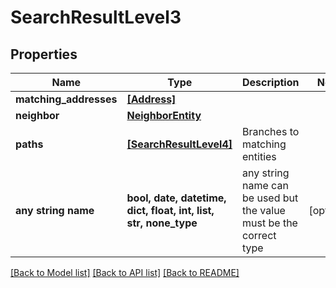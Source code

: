 # SearchResultLevel3


## Properties
Name | Type | Description | Notes
------------ | ------------- | ------------- | -------------
**matching_addresses** | [**[Address]**](Address.md) |  | 
**neighbor** | [**NeighborEntity**](NeighborEntity.md) |  | 
**paths** | [**[SearchResultLevel4]**](SearchResultLevel4.md) | Branches to matching entities | 
**any string name** | **bool, date, datetime, dict, float, int, list, str, none_type** | any string name can be used but the value must be the correct type | [optional]

[[Back to Model list]](../README.md#documentation-for-models) [[Back to API list]](../README.md#documentation-for-api-endpoints) [[Back to README]](../README.md)


